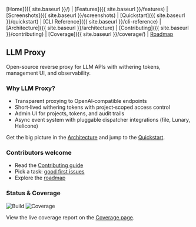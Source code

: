 <!-- Simple cross-page nav -->
[Home]({{ site.baseurl }}/) | [Features]({{ site.baseurl }}/features) | [Screenshots]({{ site.baseurl }}/screenshots) | [Quickstart]({{ site.baseurl }}/quickstart) | [CLI Reference]({{ site.baseurl }}/cli-reference) | [Architecture]({{ site.baseurl }}/architecture) | [Contributing]({{ site.baseurl }}/contributing) | [Coverage]({{ site.baseurl }}/coverage/) | [Roadmap](https://github.com/sofatutor/llm-proxy/blob/main/PLAN.md)

## LLM Proxy

Open-source reverse proxy for LLM APIs with withering tokens, management UI, and observability.

### Why LLM Proxy?

- Transparent proxying to OpenAI‑compatible endpoints
- Short‑lived withering tokens with project‑scoped access control
- Admin UI for projects, tokens, and audit trails
- Async event system with pluggable dispatcher integrations (file, Lunary, Helicone)

Get the big picture in the [Architecture](./architecture.md) and jump to the [Quickstart](./quickstart.md).

### Contributors welcome

- Read the [Contributing guide](./contributing.md)
- Pick a task: [good first issues](https://github.com/sofatutor/llm-proxy/issues?q=is%3Aissue+is%3Aopen+label%3A%22good+first+issue%22)
- Explore the [roadmap](../PLAN.md)

### Status & Coverage

<!-- Replace with real badges after CI wiring -->
![Build](https://img.shields.io/github/actions/workflow/status/sofatutor/llm-proxy/pages.yml?branch=main)
![Coverage](https://img.shields.io/badge/coverage-TBD-lightgrey)

View the live coverage report on the [Coverage page](./coverage/).


